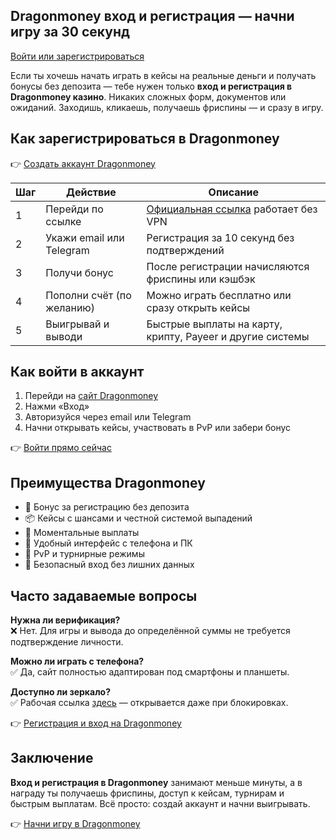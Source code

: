 ## Dragonmoney вход и регистрация — начни игру за 30 секунд  
[Войти или зарегистрироваться](https://drg.so/ff0b01f78)

Если ты хочешь начать играть в кейсы на реальные деньги и получать бонусы без депозита — тебе нужен только **вход и регистрация в Dragonmoney казино**. Никаких сложных форм, документов или ожиданий. Заходишь, кликаешь, получаешь фриспины — и сразу в игру.

## Как зарегистрироваться в Dragonmoney

👉 [Создать аккаунт Dragonmoney](https://drg.so/ff0b01f78)

| Шаг | Действие                     | Описание                                                                |
|-----|------------------------------|-------------------------------------------------------------------------|
| 1   | Перейди по ссылке            | [Официальная ссылка](https://drg.so/ff0b01f78) работает без VPN         |
| 2   | Укажи email или Telegram     | Регистрация за 10 секунд без подтверждений                              |
| 3   | Получи бонус                 | После регистрации начисляются фриспины или кэшбэк                       |
| 4   | Пополни счёт (по желанию)    | Можно играть бесплатно или сразу открыть кейсы                          |
| 5   | Выигрывай и выводи           | Быстрые выплаты на карту, крипту, Payeer и другие системы               |

## Как войти в аккаунт

1. Перейди на [сайт Dragonmoney](https://drg.so/ff0b01f78)  
2. Нажми «Вход»  
3. Авторизуйся через email или Telegram  
4. Начни открывать кейсы, участвовать в PvP или забери бонус

👉 [Войти прямо сейчас](https://drg.so/ff0b01f78)

## Преимущества Dragonmoney

- 🎁 Бонус за регистрацию без депозита  
- 📦 Кейсы с шансами и честной системой выпадений  
- 🧾 Моментальные выплаты  
- 📱 Удобный интерфейс с телефона и ПК  
- 🎯 PvP и турнирные режимы  
- 🔐 Безопасный вход без лишних данных

## Часто задаваемые вопросы

**Нужна ли верификация?**  
❌ Нет. Для игры и вывода до определённой суммы не требуется подтверждение личности.

**Можно ли играть с телефона?**  
✅ Да, сайт полностью адаптирован под смартфоны и планшеты.

**Доступно ли зеркало?**  
✅ Рабочая ссылка [здесь](https://drg.so/ff0b01f78) — открывается даже при блокировках.

👉 [Регистрация и вход на Dragonmoney](https://drg.so/ff0b01f78)

## Заключение

**Вход и регистрация в Dragonmoney** занимают меньше минуты, а в награду ты получаешь фриспины, доступ к кейсам, турнирам и быстрым выплатам. Всё просто: создай аккаунт и начни выигрывать.

👉 [Начни игру в Dragonmoney](https://drg.so/ff0b01f78)
